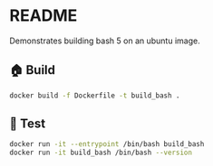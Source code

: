 # README

Demonstrates building bash 5 on an ubuntu image.  

## 🏠 Build

```sh
docker build -f Dockerfile -t build_bash . 
```

## 🧪 Test

```sh
docker run -it --entrypoint /bin/bash build_bash  
docker run -it build_bash /bin/bash --version  
```
